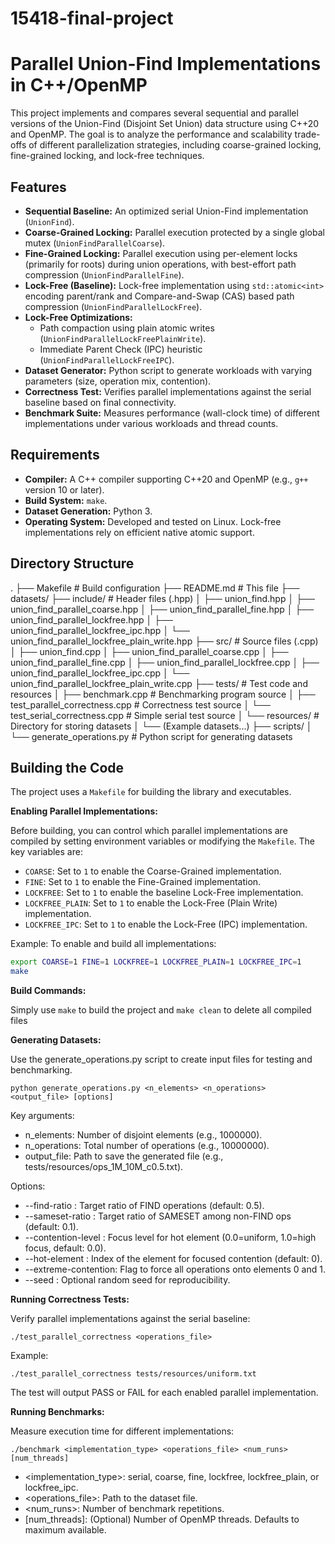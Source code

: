 # 15418-final-project

# Parallel Union-Find Implementations in C++/OpenMP

This project implements and compares several sequential and parallel versions of the Union-Find (Disjoint Set Union) data structure using C++20 and OpenMP. The goal is to analyze the performance and scalability trade-offs of different parallelization strategies, including coarse-grained locking, fine-grained locking, and lock-free techniques.

## Features

* **Sequential Baseline:** An optimized serial Union-Find implementation (`UnionFind`).
* **Coarse-Grained Locking:** Parallel execution protected by a single global mutex (`UnionFindParallelCoarse`).
* **Fine-Grained Locking:** Parallel execution using per-element locks (primarily for roots) during union operations, with best-effort path compression (`UnionFindParallelFine`).
* **Lock-Free (Baseline):** Lock-free implementation using `std::atomic<int>` encoding parent/rank and Compare-and-Swap (CAS) based path compression (`UnionFindParallelLockFree`).
* **Lock-Free Optimizations:**
    * Path compaction using plain atomic writes (`UnionFindParallelLockFreePlainWrite`).
    * Immediate Parent Check (IPC) heuristic (`UnionFindParallelLockFreeIPC`).
* **Dataset Generator:** Python script to generate workloads with varying parameters (size, operation mix, contention).
* **Correctness Test:** Verifies parallel implementations against the serial baseline based on final connectivity.
* **Benchmark Suite:** Measures performance (wall-clock time) of different implementations under various workloads and thread counts.

## Requirements

* **Compiler:** A C++ compiler supporting C++20 and OpenMP (e.g., `g++` version 10 or later).
* **Build System:** `make`.
* **Dataset Generation:** Python 3.
* **Operating System:** Developed and tested on Linux. Lock-free implementations rely on efficient native atomic support.

## Directory Structure
.
├── Makefile                # Build configuration
├── README.md               # This file
├── datasets/
├── include/                # Header files (.hpp)
│   ├── union_find.hpp
│   ├── union_find_parallel_coarse.hpp
│   ├── union_find_parallel_fine.hpp
│   ├── union_find_parallel_lockfree.hpp
│   ├── union_find_parallel_lockfree_ipc.hpp
│   └── union_find_parallel_lockfree_plain_write.hpp
├── src/                    # Source files (.cpp)
│   ├── union_find.cpp
│   ├── union_find_parallel_coarse.cpp
│   ├── union_find_parallel_fine.cpp
│   ├── union_find_parallel_lockfree.cpp
│   ├── union_find_parallel_lockfree_ipc.cpp
│   └── union_find_parallel_lockfree_plain_write.cpp
├── tests/                  # Test code and resources
│   ├── benchmark.cpp           # Benchmarking program source
│   ├── test_parallel_correctness.cpp # Correctness test source
│   └── test_serial_correctness.cpp   # Simple serial test source
│   └── resources/            # Directory for storing datasets
│       └── (Example datasets...)
├── scripts/
│   └── generate_operations.py  # Python script for generating datasets

## Building the Code

The project uses a `Makefile` for building the library and executables.

**Enabling Parallel Implementations:**

Before building, you can control which parallel implementations are compiled by setting environment variables or modifying the `Makefile`. The key variables are:

* `COARSE`: Set to `1` to enable the Coarse-Grained implementation.
* `FINE`: Set to `1` to enable the Fine-Grained implementation.
* `LOCKFREE`: Set to `1` to enable the baseline Lock-Free implementation.
* `LOCKFREE_PLAIN`: Set to `1` to enable the Lock-Free (Plain Write) implementation.
* `LOCKFREE_IPC`: Set to `1` to enable the Lock-Free (IPC) implementation.

Example: To enable and build all implementations:
```bash
export COARSE=1 FINE=1 LOCKFREE=1 LOCKFREE_PLAIN=1 LOCKFREE_IPC=1
make
```

**Build Commands:**

Simply use `make` to build the project and `make clean` to delete all compiled files

**Generating Datasets:**

Use the generate_operations.py script to create input files for testing and benchmarking.

`python generate_operations.py <n_elements> <n_operations> <output_file> [options]`

Key arguments:

* n_elements: Number of disjoint elements (e.g., 1000000).
* n_operations: Total number of operations (e.g., 10000000).
* output_file: Path to save the generated file (e.g., tests/resources/ops_1M_10M_c0.5.txt).

Options:

* --find-ratio <float>: Target ratio of FIND operations (default: 0.5).
* --sameset-ratio <float>: Target ratio of SAMESET among non-FIND ops (default: 0.1).
* --contention-level <float>: Focus level for hot element (0.0=uniform, 1.0=high focus, default: 0.0).
* --hot-element <int>: Index of the element for focused contention (default: 0).
* --extreme-contention: Flag to force all operations onto elements 0 and 1.
* --seed <int>: Optional random seed for reproducibility.

**Running Correctness Tests:**

Verify parallel implementations against the serial baseline:

`./test_parallel_correctness <operations_file>`

Example:

`./test_parallel_correctness tests/resources/uniform.txt`

The test will output PASS or FAIL for each enabled parallel implementation.

**Running Benchmarks:**

Measure execution time for different implementations:

`./benchmark <implementation_type> <operations_file> <num_runs> [num_threads]`

* <implementation_type>: serial, coarse, fine, lockfree, lockfree_plain, or lockfree_ipc.
* <operations_file>: Path to the dataset file.
* <num_runs>: Number of benchmark repetitions.
* [num_threads]: (Optional) Number of OpenMP threads. Defaults to maximum available.